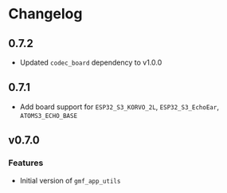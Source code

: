 # Changelog

## 0.7.2

- Updated `codec_board` dependency to v1.0.0

## 0.7.1

- Add board support for `ESP32_S3_KORVO_2L`, `ESP32_S3_EchoEar`, `ATOMS3_ECHO_BASE`

## v0.7.0

### Features

- Initial version of `gmf_app_utils`
